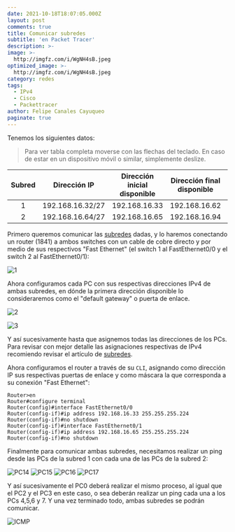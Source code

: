 ```yaml
---
date: 2021-10-18T18:07:05.000Z
layout: post
comments: true
title: Comunicar subredes
subtitle: 'en Packet Tracer'
description: >-
image: >-
  http://imgfz.com/i/WgNH4sB.jpeg
optimized_image: >-
  http://imgfz.com/i/WgNH4sB.jpeg
category: redes
tags:
  - IPv4
  - Cisco
  - Packettracer
author: Felipe Canales Cayuqueo
paginate: true
---
```

Tenemos los siguientes datos:

>Para ver tabla completa moverse con las flechas del teclado. En caso de estar en un dispositivo móvil o similar, simplemente deslize.

| Subred | Dirección IP | Dirección inicial disponible | Dirección final disponible | Dirección broadcast | Máscara |
| :--------: | :--------: | :-------: | :-------: | :-------: | :-------: |
| 1 | 192.168.16.32/27 | 192.168.16.33 | 192.168.16.62 | 192.168.16.63 | 255.255.255.224 |
| 2 | 192.168.16.64/27 | 192.168.16.65 | 192.168.16.94 | 192.168.16.95 | 255.255.255.224 |

Primero queremos comunicar las [subredes](https://nptg24.github.io/subredes/) dadas, y lo haremos conectando un router (1841) a ambos switches con un cable de cobre directo y por medio de sus respectivos "Fast Ethernet" (el switch 1 al FastEthernet0/0 y el switch 2 al FastEthernet0/1):

![1](http://imgfz.com/i/q2mIHzv.png)

Ahora configuramos cada PC con sus respectivas direcciones IPv4 de ambas subredes, en dónde la primera dirección disponible lo consideraremos como el "default gateway" o puerta de enlace.

![2](http://imgfz.com/i/XyxMDBw.png)

![3](http://imgfz.com/i/Ts5MuEv.png)

Y así sucesivamente hasta que asignemos todas las direcciones de los PCs. Para revisar con mejor detalle las asignaciones respectivas de IPv4 recomiendo revisar el artículo de [subredes](https://nptg24.github.io/subredes/).

Ahora configuramos el router a través de su ```CLI```, asignando como dirección IP sus respectivas puertas de enlace y como máscara la que corresponda a su conexión "Fast Ethernet":

```cli
Router>en
Router#configure terminal
Router(config)#interface FastEthernet0/0
Router(config-if)#ip address 192.168.16.33 255.255.255.224
Router(config-if)#no shutdown
Router(config-if)#interface FastEthernet0/1
Router(config-if)#ip address 192.168.16.65 255.255.255.224
Router(config-if)#no shutdown
```

Finalmente para comunicar ambas subredes, necesitamos realizar un ping desde las PCs de la subred 1 con cada una de las PCs de la subred 2:

![PC14](http://imgfz.com/i/bsZKydu.png)
![PC15](http://imgfz.com/i/X9vMLHG.png)
![PC16](http://imgfz.com/i/uafVcAM.png)
![PC17](http://imgfz.com/i/pBFj1lh.png)

Y así sucesivamente el PC0 deberá realizar el mismo proceso, al igual que el PC2 y el PC3 en este caso, o sea deberán realizar un ping cada una a los PCs 4,5,6 y 7. Y una vez terminado todo, ambas subredes se podrán comunicar.

![ICMP](http://imgfz.com/i/yJd4SkB.png)
